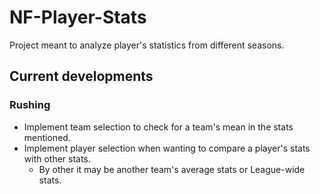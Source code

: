 # NF-Player-Stats
 Project meant to analyze player's statistics from different seasons.

## Current developments

### Rushing

- Implement team selection to check for a team's mean in the stats mentioned.
- Implement player selection when wanting to compare a player's stats with other stats.
    - By other it may be another team's average stats or League-wide stats.
